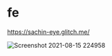 # fe
https://sachin-eye.glitch.me/

![Screenshot 2021-08-15 224958](https://user-images.githubusercontent.com/76869950/129486831-ea13b5f6-0d83-4208-a752-cc2bbe7b123f.png)
